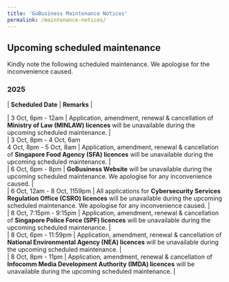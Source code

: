 ```yaml
---
title: 'GoBusiness Maintenance Notices'
permalink: /maintenance-notices/
---
```


## Upcoming scheduled maintenance

Kindly note the following scheduled maintenance. We apologise for the inconvenience caused. 


### 2025 

| **Scheduled Date** | **Remarks** |  


| 3 Oct, 6pm - 12am | Application, amendment, renewal & cancellation of **Ministry of Law (MINLAW) licences** will be unavailable during the upcoming scheduled maintenance. |     
| 3 Oct, 8pm - 4 Oct, 6am<br>4 Oct, 8pm - 5 Oct, 8am | Application, amendment, renewal & cancellation of **Singapore Food Agency (SFA) licences** will be unavailable during the upcoming scheduled maintenance. |   
| 6 Oct, 6pm - 8pm | **GoBusiness Website** will be unavailable during the upcoming scheduled maintenance. We apologise for any inconvenience caused. |    
| 6 Oct, 12am - 8 Oct, 1159pm | All applications for **Cybersecurity Services Regulation Office (CSRO) licences** will be unavailable during the upcoming scheduled maintenance. We apologise for any inconvenience caused. |    
| 8 Oct, 7:15pm - 9:15pm | Application, amendment, renewal & cancellation of **Singapore Police Force (SPF) licences** will be unavailable during the upcoming scheduled maintenance. |     
| 8 Oct, 6pm - 11:59pm | Application, amendment, renewal & cancellation of **National Environmental Agency (NEA) licences** will be unavailable during the upcoming scheduled maintenance. |  
| 8 Oct, 8pm - 11pm | Application, amendment, renewal & cancellation of **Infocomm Media Development Authority (IMDA) licences** will be unavailable during the upcoming scheduled maintenance. |   



<script src="/jquery/jquery.min.js"></script> <script src="/jquery/resize-tables.js"></script>
